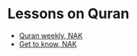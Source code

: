 # Lessons on Quran

* [Quran weekly, NAK](https://github.com/tttor/islam/blob/master/quran/quran_weekly_nak.md)
* [Get to know, NAK](https://github.com/tttor/islam/blob/master/quran/get_to_know_nak.md)
